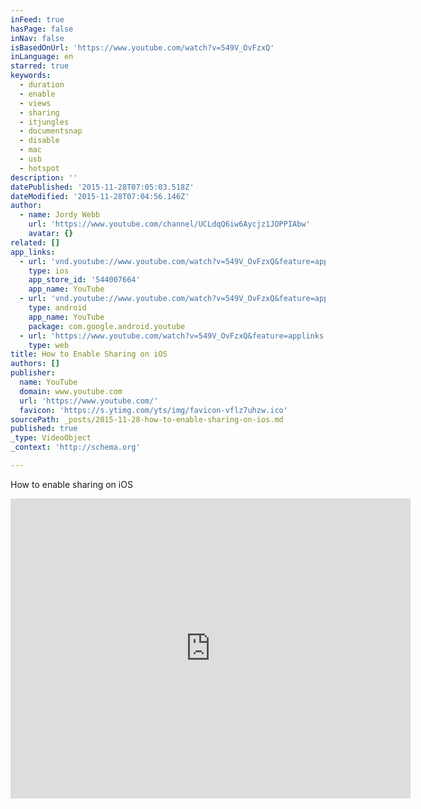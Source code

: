 ```yaml
---
inFeed: true
hasPage: false
inNav: false
isBasedOnUrl: 'https://www.youtube.com/watch?v=549V_OvFzxQ'
inLanguage: en
starred: true
keywords:
  - duration
  - enable
  - views
  - sharing
  - itjungles
  - documentsnap
  - disable
  - mac
  - usb
  - hotspot
description: ''
datePublished: '2015-11-28T07:05:03.518Z'
dateModified: '2015-11-28T07:04:56.146Z'
author:
  - name: Jordy Webb
    url: 'https://www.youtube.com/channel/UCLdqQ6iw6Aycjz1JOPPIAbw'
    avatar: {}
related: []
app_links:
  - url: 'vnd.youtube://www.youtube.com/watch?v=549V_OvFzxQ&feature=applinks'
    type: ios
    app_store_id: '544007664'
    app_name: YouTube
  - url: 'vnd.youtube://www.youtube.com/watch?v=549V_OvFzxQ&feature=applinks'
    type: android
    app_name: YouTube
    package: com.google.android.youtube
  - url: 'https://www.youtube.com/watch?v=549V_OvFzxQ&feature=applinks'
    type: web
title: How to Enable Sharing on iOS
authors: []
publisher:
  name: YouTube
  domain: www.youtube.com
  url: 'https://www.youtube.com/'
  favicon: 'https://s.ytimg.com/yts/img/favicon-vflz7uhzw.ico'
sourcePath: _posts/2015-11-28-how-to-enable-sharing-on-ios.md
published: true
_type: VideoObject
_context: 'http://schema.org'

---
```

How to enable sharing on iOS

<iframe src="https://cdn.embedly.com/widgets/media.html?src=https%3A%2F%2Fwww.youtube.com%2Fembed%2F549V_OvFzxQ%3Ffeature%3Doembed&amp;url=https%3A%2F%2Fwww.youtube.com%2Fwatch%3Fv%3D549V_OvFzxQ&amp;image=https%3A%2F%2Fi.ytimg.com%2Fvi%2F549V_OvFzxQ%2Fhqdefault.jpg&amp;key=b7d04c9b404c499eba89ee7072e1c4f7&amp;type=text%2Fhtml&amp;schema=youtube" width="640" height="480" scrolling="no" frameborder="0" allowfullscreen="allowfullscreen" style=""></iframe>
